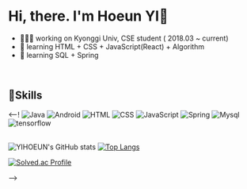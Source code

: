 # Hi, there. I'm Hoeun YI👋

- 👩🏻‍💻 working on Kyonggi Univ, CSE student ( 2018.03 ~ current)
- 🌱 learning HTML + CSS + JavaScript(React) + Algorithm
- 🌱 learning SQL + Spring
<br>

## 💪Skills
<--!
<img alt="Java" src ="https://img.shields.io/badge/JAVA-red.svg?&style=for-the-badge&logo=java&logoColor=white"/> <img alt="Android" src ="https://img.shields.io/badge/Android-Green.svg?&style=for-the-badge&logo=android&logoColor=white"/> <img alt="HTML" src ="https://img.shields.io/badge/html-red.svg?&style=for-the-badge&logo=html5&logoColor=white"/> <img alt="CSS" src ="https://img.shields.io/badge/CSS-blue.svg?&style=for-the-badge&logo=CSS3&logoColor=white"/> <img alt="JavaScript" src ="https://img.shields.io/badge/JAVASCRIPT-yellow.svg?&style=for-the-badge&logo=javascript&logoColor=white"/> <img alt="Spring" src ="https://img.shields.io/badge/Spring-Green.svg?&style=for-the-badge&logo=spring&logoColor=white"/> <img alt="Mysql" src ="https://img.shields.io/badge/MySQL-blue.svg?&style=for-the-badge&logo=mysql&logoColor=white"/>
<img alt="tensorflow" src ="https://img.shields.io/badge/Tensorflow-orange.svg?&style=for-the-badge&logo=tensorflow&logoColor=white"/> <br><br>

![YIHOEUN's GitHub stats](https://github-readme-stats.vercel.app/api?username=YIHOEUN&show_icons=true&theme=material-palenight)
[![Top Langs](https://github-readme-stats.vercel.app/api/top-langs/?username=YIHOEUN&layout=compact&theme=material-palenight&langs_count=8)](https://github.com/anuraghazra/github-readme-stats)

[![Solved.ac Profile](http://mazassumnida.wtf/api/v2/generate_badge?boj=2hxexx)](https://solved.ac/2hxexx/)

-->
<!--
**YIHOEUN/YIHOEUN** is a ✨ _special_ ✨ repository because its `README.md` (this file) appears on your GitHub profile.

Here are some ideas to get you started:

- 🔭 I’m currently working on ...
- 🌱 I’m currently learning ...
- 👯 I’m looking to collaborate on ...
- 🤔 I’m looking for help with ...
- 💬 Ask me about ...
- 📫 How to reach me: ...
- 😄 Pronouns: ...
- ⚡ Fun fact: ...
-->
